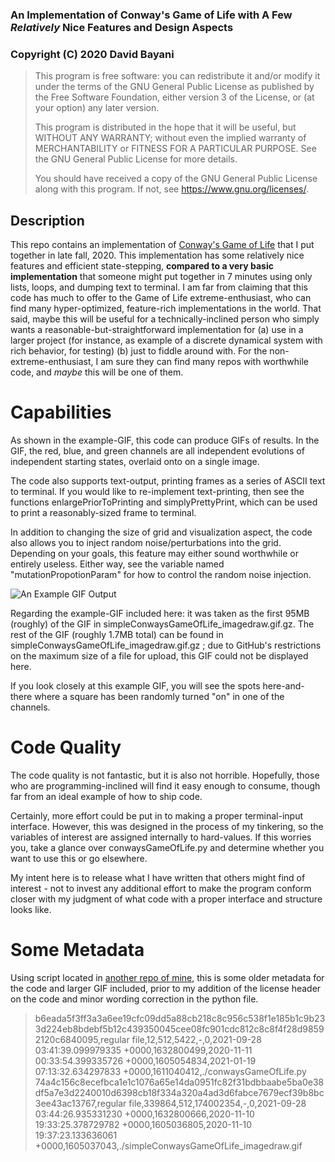 
### An Implementation of Conway's Game of Life with A Few *Relatively* Nice Features and Design Aspects
### Copyright (C) 2020  David Bayani
>
>   This program is free software: you can redistribute it and/or modify
>   it under the terms of the GNU General Public License as published by
>   the Free Software Foundation, either version 3 of the License, or
>   (at your option) any later version.
>
>   This program is distributed in the hope that it will be useful,
>   but WITHOUT ANY WARRANTY; without even the implied warranty of
>   MERCHANTABILITY or FITNESS FOR A PARTICULAR PURPOSE.  See the
>   GNU General Public License for more details.
>
>   You should have received a copy of the GNU General Public License
>   along with this program.  If not, see <https://www.gnu.org/licenses/>.

## Description

This repo contains an implementation of [Conway's Game of Life](https://en.wikipedia.org/wiki/Conway%27s_Game_of_Life)
that I put together in late fall, 2020. This implementation has some relatively
nice features and efficient state-stepping, 
**compared to a very basic implementation**
that someone might put together in 7 minutes using only lists, loops, and
dumping text to terminal. I am far from claiming that this code has much to 
offer to the Game of Life extreme-enthusiast, who can find many hyper-optimized, 
feature-rich implementations in the world. That said, maybe this will be useful 
for a technically-inclined person who simply wants a reasonable-but-straightforward
implementation for (a) use in a larger project (for instance, as example of 
a discrete dynamical system with rich behavior, for testing) (b) just to
fiddle around with. For the non-extreme-enthusiast, I am sure they can find many 
repos with worthwhile code, and *maybe* this will be one of them.

# Capabilities

As shown in the example-GIF, this code can produce GIFs of results.
In the GIF, the red, blue, and green channels are all independent evolutions
of independent starting states, overlaid onto on a single image.

The code also supports text-output, printing frames as a series of 
ASCII text to terminal. If you would like
to re-implement text-printing, then see the functions
enlargePriorToPrinting and simplyPrettyPrint, which can be used to print
a reasonably-sized frame to terminal.

In addition to changing the size of grid and visualization aspect, the code
also allows you to inject random noise/perturbations into the grid. 
Depending on your goals, this feature may either sound worthwhile or entirely
useless. Either way, see the variable named "mutationPropotionParam" 
for how to control the random noise injection.

![An Example GIF Output](./example.gif)

Regarding the example-GIF included here: it was taken as the first 95MB (roughly) of the GIF in
simpleConwaysGameOfLife_imagedraw.gif.gz. The rest of the GIF (roughly 1.7MB total) can be found in
simpleConwaysGameOfLife_imagedraw.gif.gz ; due to GitHub's restrictions on the maximum size of a 
file for upload, this GIF could not be displayed here.

If you look closely at this example GIF, you will see the spots here-and-there 
where a square has been randomly turned "on" in one of the channels.

# Code Quality 

The code quality is not fantastic, but it is also not horrible. Hopefully, those who
are programming-inclined will find it easy enough to consume, though far from an
ideal example of how to ship code.

Certainly,
more effort could be put in to making a proper terminal-input interface. However,
this was designed in the process of my tinkering, so the variables of interest
are assigned internally to hard-values. If this worries you, take a glance over
conwaysGameOfLife.py and determine whether you want to use this or go elsewhere.

My intent here is to release what I have written that others might find of 
interest - not to invest any additional effort to make the program  conform closer with my 
judgment of what code with a proper interface and structure looks like.

# Some Metadata

Using script located in 
[another repo of mine](https://github.com/DBay-ani/information_preservation_and_backup_notes_and_info/tree/master/scriptsForCollectingFileMetadata), this is some older metadata for the code and larger GIF included, prior to
my addition of the license header on the code and minor wording correction in the python file.

>
> b6eada5f3ff3a3a6ee19cfc09dd5a88cb218c8c956c538f1e185b1c9b233d224eb8bdebf5b12c439350045cee08fc901cdc812c8c8f4f28d98592120c6840095,regular file,12,512,5422,-,0,2021-09-28 03:41:39.099979335 +0000,1632800499,2020-11-11 00:33:54.399335726 +0000,1605054834,2021-01-19 07:13:32.634297833 +0000,1611040412,./conwaysGameOfLife.py
> 74a4c156c8ecefbca1e1c1076a65e14da0951fc82f31bdbbaabe5ba0e38df5a7e3d2240010d6398cb18f334a320a4ad3d6fabce7679ecf39b8bc3ee43ac13767,regular file,339864,512,174002354,-,0,2021-09-28 03:44:26.935331230 +0000,1632800666,2020-11-10 19:33:25.378729782 +0000,1605036805,2020-11-10 19:37:23.133636061 +0000,1605037043,./simpleConwaysGameOfLife_imagedraw.gif
>


